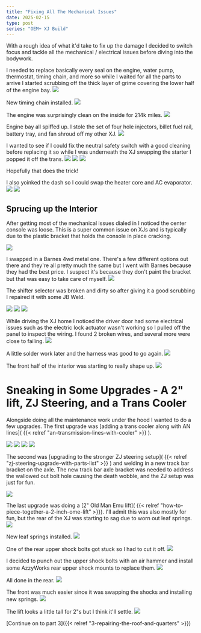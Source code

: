 ```yaml
---
title: "Fixing All The Mechanical Issues"
date: 2025-02-15
type: post
series: "OEM+ XJ Build"
---
```


With a rough idea of what it'd take to fix up the damage I decided to switch focus and tackle all the mechanical / electrical issues before diving into the bodywork.

I needed to replace basically every seal on the engine, water pump, thermostat, timing chain, and more so while I waited for all the parts to arrive I started scrubbing off the thick layer of grime covering the lower half of the engine bay.
![](./images/15.jpg)

New timing chain installed.
![](./images/16.jpg)

The engine was surprisingly clean on the inside for 214k miles.
![](./images/17.jpg)

Engine bay all spiffed up. I stole the set of four hole injectors, billet fuel rail, battery tray, and fan shroud off my other XJ.
![](./images/18.jpg)

I wanted to see if I could fix the neutral safety switch with a good cleaning before replacing it so while I was underneath the XJ swapping the starter I popped it off the trans.
![](./images/27.jpg)
![](./images/28.jpg)
![](./images/29.jpg)

Hopefully that does the trick!

I also yoinked the dash so I could swap the heater core and AC evaporator.
![](./images/19.jpg)
![](./images/20.jpg)

## Sprucing up the Interior

After getting most of the mechanical issues dialed in I noticed the center console was loose. This is a super common issue on XJs and is typically due to the plastic bracket that holds the console in place cracking.

![](./images/21.jpg)

I swapped in a Barnes 4wd metal one. There's a few different options out there and they're all pretty much the same but I went with Barnes because they had the best price. I suspect it's because they don't paint the bracket but that was easy to take care of myself.
![](./images/22.jpg)

The shifter selector was broken and dirty so after giving it a good scrubbing I repaired it with some JB Weld.

![](./images/23.jpg)
![](./images/24.jpg)
![](./images/25.jpg)

While driving the XJ home I noticed the driver door had some electrical issues such as the electric lock actuator wasn't working so I pulled off the panel to inspect the wiring. I found 2 broken wires, and several more were close to failing.
![](./images/11.jpg)

A little solder work later and the harness was good to go again.
![](./images/12b.jpg)

The front half of the interior was starting to really shape up.
![](./images/26.jpg)

# Sneaking in Some Upgrades - A 2" lift, ZJ Steering, and a Trans Cooler

Alongside doing all the maintenance work under the hood I wanted to do a few upgrades. The first upgrade was [adding a trans cooler along with AN lines]( {{< relref "an-transmission-lines-with-cooler" >}} ).

![](./images/38.jpg)
![](./images/39.jpg)
![](./images/40.jpg)
![](./images/41.jpg)

The second was [upgrading to the stronger ZJ steering setup]( {{< relref "zj-steering-upgrade-with-parts-list" >}} ) and welding in a new track bar bracket on the axle. The new track bar axle bracket was needed to address the wallowed out bolt hole causing the death wobble, and the ZJ setup was just for fun.

![](./images/37.jpg)

The last upgrade was doing a [2" Old Man Emu lift]( {{< relref "how-to-piece-together-a-2-inch-ome-lift" >}}). I'll admit this was also mostly for fun, but the rear of the XJ was starting to sag due to worn out leaf springs.
![](./images/30.jpg)

New leaf springs installed.
![](./images/31.jpg)

One of the rear upper shock bolts got stuck so I had to cut it off.
![](./images/32.jpg)

I decided to punch out the upper shock bolts with an air hammer and install some AzzyWorks rear upper shock mounts to replace them.
![](./images/33.jpg)

All done in the rear.
![](./images/34.jpg)

The front was much easier since it was swapping the shocks and installing new springs.
![](./images/35.jpg)

The lift looks a little tall for 2"s but I think it'll settle.
![](./images/36.jpg)

[Continue on to part 3]({{< relref "3-repairing-the-roof-and-quarters" >}})
